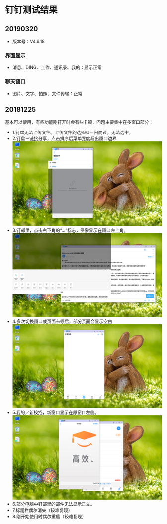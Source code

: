 # 钉钉测试结果
## 20190320

- 版本号：V4.6.18

### 界面显示

- 消息、DING、工作、通讯录、我的：显示正常

### 聊天窗口

- 图片、文字、拍照、文件传输：正常

## 20181225

基本可以使用，有些功能刚打开时会有些卡顿，问题主要集中在多窗口部分：
- 1.钉盘无法上传文件。上传文件的选择框一闪而过，无法选中。
- 2.钉盘－链接分享，点击排序后菜单宽度超出窗口边界  
![](../picture/dingding_shareurl.jpg)
- 3.钉邮里，点击右下角的“...“标志，图像显示在窗口左上角。  
![](../picture/dingding_dingyoumenu.jpg)
- 4.多次切换窗口或页面卡顿后，部分页面会显示空白  
![](../picture/dingding_blank.jpg)
- 5.我的／新校招，新窗口显示在原窗口左侧。  
![](../picture/dingding_newwindow.jpg)
- 6.部分电脑中钉邮里的邮件无法显示正文。
- 7.标题栏偶尔消失（较难复现）
- 8.刚开始使用时偶尔重启（较难复现）
